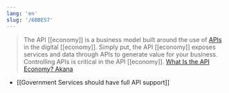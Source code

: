 ```yaml
---
lang: 'en'
slug: '/6BBE57'
---
```


> The API [[economy]] is a business model built around the use of [APIs](https://www.akana.com/blog/what-is-an-api) in the digital [[economy]]. Simply put, the API [[economy]] exposes services and data through APIs to generate value for your business. Controlling APIs is critical in the API [[economy]]. [What Is the API Economy? Akana](https://www.akana.com/blog/api-economy)

- [[Government Services should have full API support]]
